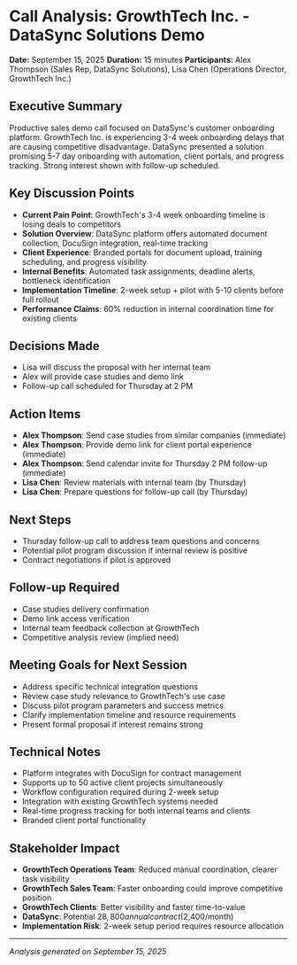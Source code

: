 # Call Analysis: GrowthTech Inc. - DataSync Solutions Demo

**Date:** September 15, 2025
**Duration:** 15 minutes
**Participants:** Alex Thompson (Sales Rep, DataSync Solutions), Lisa Chen (Operations Director, GrowthTech Inc.)

## Executive Summary
Productive sales demo call focused on DataSync's customer onboarding platform. GrowthTech Inc. is experiencing 3-4 week onboarding delays that are causing competitive disadvantage. DataSync presented a solution promising 5-7 day onboarding with automation, client portals, and progress tracking. Strong interest shown with follow-up scheduled.

## Key Discussion Points
- **Current Pain Point**: GrowthTech's 3-4 week onboarding timeline is losing deals to competitors
- **Solution Overview**: DataSync platform offers automated document collection, DocuSign integration, real-time tracking
- **Client Experience**: Branded portals for document upload, training scheduling, and progress visibility
- **Internal Benefits**: Automated task assignments, deadline alerts, bottleneck identification
- **Implementation Timeline**: 2-week setup + pilot with 5-10 clients before full rollout
- **Performance Claims**: 60% reduction in internal coordination time for existing clients

## Decisions Made
- Lisa will discuss the proposal with her internal team
- Alex will provide case studies and demo link
- Follow-up call scheduled for Thursday at 2 PM

## Action Items
- **Alex Thompson**: Send case studies from similar companies (immediate)
- **Alex Thompson**: Provide demo link for client portal experience (immediate)
- **Alex Thompson**: Send calendar invite for Thursday 2 PM follow-up (immediate)
- **Lisa Chen**: Review materials with internal team (by Thursday)
- **Lisa Chen**: Prepare questions for follow-up call (by Thursday)

## Next Steps
- Thursday follow-up call to address team questions and concerns
- Potential pilot program discussion if internal review is positive
- Contract negotiations if pilot is approved

## Follow-up Required
- Case studies delivery confirmation
- Demo link access verification
- Internal team feedback collection at GrowthTech
- Competitive analysis review (implied need)

## Meeting Goals for Next Session
- Address specific technical integration questions
- Review case study relevance to GrowthTech's use case
- Discuss pilot program parameters and success metrics
- Clarify implementation timeline and resource requirements
- Present formal proposal if interest remains strong

## Technical Notes
- Platform integrates with DocuSign for contract management
- Supports up to 50 active client projects simultaneously
- Workflow configuration required during 2-week setup
- Integration with existing GrowthTech systems needed
- Real-time progress tracking for both internal teams and clients
- Branded client portal functionality

## Stakeholder Impact
- **GrowthTech Operations Team**: Reduced manual coordination, clearer task visibility
- **GrowthTech Sales Team**: Faster onboarding could improve competitive position
- **GrowthTech Clients**: Better visibility and faster time-to-value
- **DataSync**: Potential $28,800 annual contract ($2,400/month)
- **Implementation Risk**: 2-week setup period requires resource allocation

---
*Analysis generated on September 15, 2025*